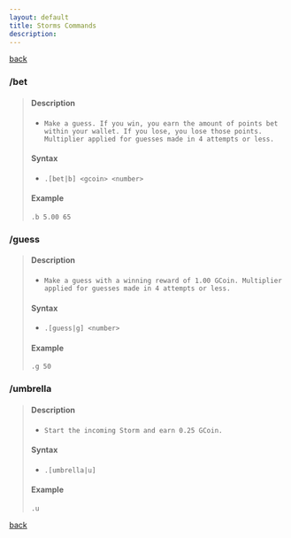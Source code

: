 ```yaml
---
layout: default
title: Storms Commands
description:
---
```


[back](./commands)

### /bet
>#### Description
>    * `Make a guess. If you win, you earn the amount of points bet within your wallet. If you lose, you lose those points. Multiplier applied for guesses made in 4 attempts or less.`
>
>#### Syntax
>    * `.[bet|b] <gcoin> <number>`
>
>#### Example
>
>    ```
>    .b 5.00 65
>    ```

### /guess
>#### Description
>    * `Make a guess with a winning reward of 1.00 GCoin. Multiplier applied for guesses made in 4 attempts or less.`
>
>#### Syntax
>    * `.[guess|g] <number>`
>
>#### Example
>
>    ```
>    .g 50
>    ```

### /umbrella
>#### Description
>    * `Start the incoming Storm and earn 0.25 GCoin.`
>
>#### Syntax
>    * `.[umbrella|u]`
>
>#### Example
>
>    ```
>    .u
>    ```

[back](./commands)
